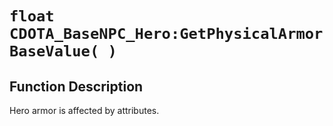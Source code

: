# `float CDOTA_BaseNPC_Hero:GetPhysicalArmorBaseValue( )`
## Function Description
Hero armor is affected by attributes.
